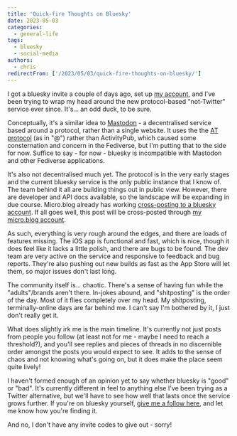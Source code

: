 ```yaml
---
title: 'Quick-fire Thoughts on Bluesky'
date: 2023-05-03
categories:
  - general-life
tags:
  - bluesky
  - social-media
authors:
  - chris
redirectFrom: ['/2023/05/03/quick-fire-thoughts-on-bluesky/']
---
```


I got a bluesky invite a couple of days ago, set up [my account](https://bsky.app/profile/chrismcleod.dev), and I've been trying to wrap my head around the new protocol-based "not-Twitter" service ever since. It's… an odd duck, to be sure.

Conceptually, it's a similar idea to [Mastodon](https://mastodon.online/@mstrkapowski) - a decentralised service based around a protocol, rather than a single website. It uses the the [AT protocol](https://atproto.com/) (as in "@") rather than ActivityPub, which caused some consternation and concern in the Fediverse, but I'm putting that to the side for now. Suffice to say - for now - bluesky is incompatible with Mastodon and other Fediverse applications.

It's also not decentralised much yet. The protocol is in the very early stages and the current bluesky service is the only public instance that I know of. The team behind it all are building things out in public view. However, there are developer and API docs available, so the landscape will be expanding in due course. Micro.blog already has working [cross-posting to a bluesky account](https://news.micro.blog/2023/04/24/added-bluesky-as.html). If all goes well, this post will be cross-posted through [my micro.blog account](https://micro.chrismcleod.dev/).

As such, everything is very rough around the edges, and there are loads of features missing. The iOS app is functional and fast, which is nice, though it does feel like it lacks a little polish, and there are bugs to be found. The dev team are very active on the service and responsive to feedback and bug reports. They're also pushing out new builds as fast as the App Store will let them, so major issues don't last long.

The community itself is… chaotic. There's a sense of having fun while the "adults"/brands aren't there. In-jokes abound, and "shitposting" is the order of the day. Most of it flies completely over my head. My shitposting, terminally-online days are far behind me. I can't say I'm bothered by it, I just don't really get it.

What does slightly irk me is the main timeline. It's currently not just posts from people you follow (at least not for me - maybe I need to reach a threshold?), and you'll see replies and pieces of threads in no discernible order amongst the posts you would expect to see. It adds to the sense of chaos and not knowing what's going on, but it does make the place seem quite lively!

I haven't formed enough of an opinion yet to say whether bluesky is "good" or "bad". It's currently different in feel to anything else I've been trying as a Twitter alternative, but we'll have to see how well that lasts once the service grows further. If you're on bluesky yourself, [give me a follow here](https://bsky.app/profile/chrismcleod.dev), and let me know how you're finding it.

And no, I don't have any invite codes to give out - sorry!
